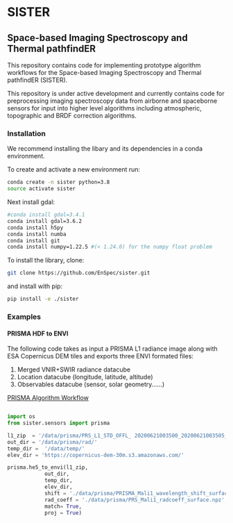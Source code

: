 # SISTER
## Space-based Imaging Spectroscopy and Thermal pathfindER

This repository contains code for implementing prototype algorithm workflows
for the Space-based Imaging Spectroscopy and Thermal pathfindER (SISTER).

This repository is under active development and currently contains
code for preprocessing imaging spectroscopy data from airborne and spaceborne
sensors for input into higher level algorithms including atmospheric, topographic
and BRDF correction algorithms.

### Installation
We recommend installing the libary and its dependencies in a conda environment.

To create and activate a new environment run:
```bash
conda create -n sister python=3.8
source activate sister
```

Next install gdal:
```bash
#conda install gdal=3.4.1
conda install gdal=3.6.2
conda install h5py 
conda install numba 
conda install git
conda install numpy=1.22.5 #(< 1.24.0) for the numpy float problem
```

To install the library, clone:
```bash
git clone https://github.com/EnSpec/sister.git
```
and install with pip:
```bash
pip install -e ./sister
```

### Examples

#### PRISMA HDF to ENVI

The following code takes as input a PRISMA L1 radiance image along with ESA Copernicus DEM tiles and exports
three ENVI formated files:
1. Merged VNIR+SWIR radiance datacube
2. Location datacube (longitude, latitude, altitude)
3. Observables datacube (sensor, solar geometry......)

[PRISMA Algorithm Workflow](https://raw.githubusercontent.com/EnSpec/sister/sister-dev/figures/prisma_workflow.svg)

```python

import os
from sister.sensors import prisma

l1_zip  = '/data/prisma/PRS_L1_STD_OFFL_ 20200621003500_20200621003505_0001.zip'
out_dir = '/data/prisma/rad/'
temp_dir =  '/data/temp/'
elev_dir = 'https://copernicus-dem-30m.s3.amazonaws.com/'

prisma.he5_to_envi(l1_zip,
			out_dir,
			temp_dir,
			elev_dir,
			shift = './data/prisma/PRISMA_Mali1_wavelength_shift_surface_smooth.npz',
			rad_coeff = './data/prisma/PRS_Mali1_radcoeff_surface.npz',
			match= True,
			proj = True)

```
